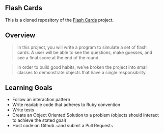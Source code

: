 ##  Flash Cards

This is a cloned repository of the [Flash Cards](http://backend.turing.io/module1/projects/flashcards) project.

## Overview

> In this project, you will write a program to simulate a set of flash cards. A user will be able to see the questions, make guesses, and see a final score at the end of the round.

> In order to build good habits, we’ve broken the project into small classes to demonstrate objects that have a single responsibility.

## Learning Goals

* Follow an interaction pattern
* Write readable code that adheres to Ruby convention
* Write tests
* Create an Object Oriented Solution to a problem (objects should interact to achieve the stated goal)
* Host code on Github ~and submit a Pull Request~

